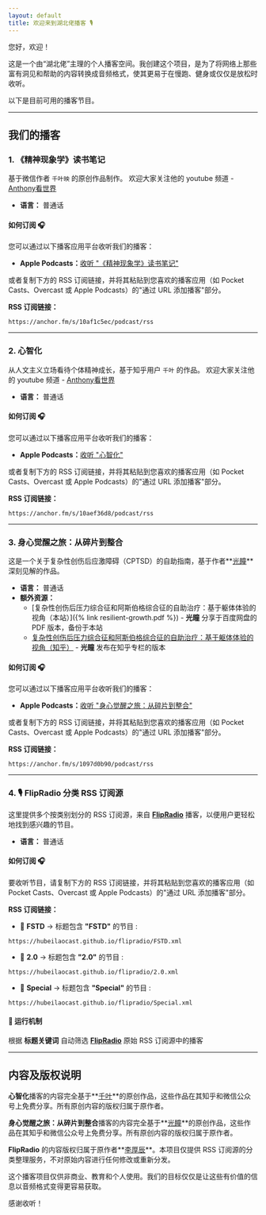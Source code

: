 ```yaml
---
layout: default
title: 欢迎来到湖北佬播客 🎙️
---
```


您好，欢迎！

这是一个由“湖北佬”主理的个人播客空间。我创建这个项目，是为了将网络上那些富有洞见和帮助的内容转换成音频格式，使其更易于在慢跑、健身或仅仅是放松时收听。

以下是目前可用的播客节目。

---

## 我们的播客

### 1. 《精神现象学》读书笔记

基于微信作者 `千叶映` 的原创作品制作。
欢迎大家关注他的 youtube 频道 - [Anthony看世界](https://www.youtube.com/@freeharbor2022)

* **语言：** 普通话

#### **如何订阅 🎧**

您可以通过以下播客应用平台收听我们的播客：

* **Apple Podcasts：**[收听 "《精神现象学》读书笔记"](https://podcasts.apple.com/us/podcast/《精神现象学》读书笔记/id1848789588)

或者复制下方的 RSS 订阅链接，并将其粘贴到您喜欢的播客应用（如 Pocket Casts、Overcast 或 Apple Podcasts）的"通过 URL 添加播客"部分。

**RSS 订阅链接：**

```
https://anchor.fm/s/10af1c5ec/podcast/rss
```

---

### 2. 心智化

从人文主义立场看待个体精神成长，基于知乎用户 `千叶` 的作品。
欢迎大家关注他的 youtube 频道 - [Anthony看世界](https://www.youtube.com/@freeharbor2022)

* **语言：** 普通话

#### **如何订阅 🎧**

您可以通过以下播客应用平台收听我们的播客：

* **Apple Podcasts：**[收听 "心智化"](https://podcasts.apple.com/us/podcast/心智化/id1848748455)

或者复制下方的 RSS 订阅链接，并将其粘贴到您喜欢的播客应用（如 Pocket Casts、Overcast 或 Apple Podcasts）的"通过 URL 添加播客"部分。

**RSS 订阅链接：**

```
https://anchor.fm/s/10aef36d8/podcast/rss
```

---

### 3. 身心觉醒之旅：从碎片到整合

这是一个关于复杂性创伤后应激障碍（CPTSD）的自助指南，基于作者**[光瞳](https://www.zhihu.com/people/alexcma)**深刻见解的作品。

* **语言：** 普通话
* **额外资源：**
  * [复杂性创伤后压力综合征和阿斯伯格综合征的自助治疗：基于躯体体验的视角（本站）]({% link resilient-growth.pdf %}) - **光瞳** 分享于百度网盘的 PDF 版本，备份于本站
  * [复杂性创伤后压力综合征和阿斯伯格综合征的自助治疗：基于躯体体验的视角（知乎）](https://zhuanlan.zhihu.com/p/687506561) - **光瞳** 发布在知乎专栏的版本

#### **如何订阅 🎧**

您可以通过以下播客应用平台收听我们的播客：

* **Apple Podcasts：**[收听 "身心觉醒之旅：从碎片到整合"](https://podcasts.apple.com/us/podcast/身心觉醒之旅：从碎片到整合/id1840629331)

或者复制下方的 RSS 订阅链接，并将其粘贴到您喜欢的播客应用（如 Pocket Casts、Overcast 或 Apple Podcasts）的"通过 URL 添加播客"部分。

**RSS 订阅链接：**

```
https://anchor.fm/s/1097d0b90/podcast/rss
```

---

### 4. 🎙️ FlipRadio 分类 RSS 订阅源  

这里提供多个按类别划分的 RSS 订阅源，来自 **[FlipRadio](https://www.youtube.com/playlist?list=PLxfcznuBUN2AaOeUu1q03ccPf6XSJx8Ee)** 播客，以便用户更轻松地找到感兴趣的节目。  

* **语言：** 普通话

#### **如何订阅 🎧**

要收听节目，请复制下方的 RSS 订阅链接，并将其粘贴到您喜欢的播客应用（如 Pocket Casts、Overcast 或 Apple Podcasts）的"通过 URL 添加播客"部分。

**RSS 订阅链接：**

- 📌 **FSTD** → 标题包含 **"FSTD"** 的节目  :

```
https://hubeilaocast.github.io/flipradio/FSTD.xml
```

- 📌 **2.0** → 标题包含 **"2.0"** 的节目  :

```
https://hubeilaocast.github.io/flipradio/2.0.xml
```

- 📌 **Special** → 标题包含 **"Special"** 的节目  :

```
https://hubeilaocast.github.io/flipradio/Special.xml
```

#### 🔄 运行机制  

根据 **标题关键词** 自动筛选 **[FlipRadio](https://www.xiaoyuzhoufm.com/podcast/5e4ff468418a84a046973375)** 原始 RSS 订阅源中的播客

---

## 内容及版权说明

**心智化**播客的内容完全基于**[千叶](https://www.zhihu.com/people/qian-xie-ying-73)**的原创作品，这些作品在其知乎和微信公众号上免费分享。所有原创内容的版权归属于原作者。

**身心觉醒之旅：从碎片到整合**播客的内容完全基于**[光瞳](https://www.zhihu.com/people/alexcma)**的原创作品，这些作品在其知乎和微信公众号上免费分享。所有原创内容的版权归属于原作者。

**FlipRadio** 的内容版权归属于原作者**[李厚辰](https://m.douban.com/people/1405638/)**。本项目仅提供 RSS 订阅源的分类整理服务，不对原始内容进行任何修改或重新分发。

这个播客项目仅供非商业、教育和个人使用。我们的目标仅仅是让这些有价值的信息以音频格式变得更容易获取。

感谢收听！

